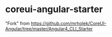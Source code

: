# coreui-angular-starter
"Fork" from https://github.com/mrholek/CoreUI-Angular/tree/master/Angular4_CLI_Starter
